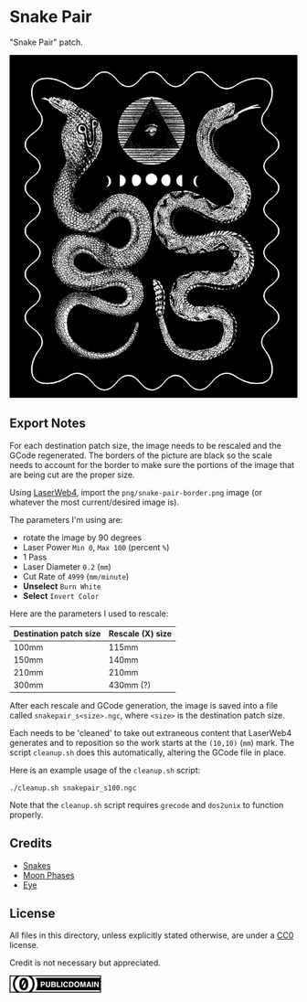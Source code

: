 Snake Pair
===

"Snake Pair" patch.

![snake pair image](png/snake-pair-border.png)

Export Notes
---

For each destination patch size, the image needs to be rescaled and the GCode regenerated.
The borders of the picture are black so the scale needs to account for the border to make
sure the portions of the image that are being cut are the proper size.

Using [LaserWeb4](https://github.com/LaserWeb/LaserWeb4), import the
`png/snake-pair-border.png` image (or whatever the most current/desired image is).

The parameters I'm using are:

* rotate the image by 90 degrees
* Laser Power `Min 0`, `Max 100` (percent `%`)
* 1 Pass
* Laser Diameter `0.2` (`mm`)
* Cut Rate of `4999` (`mm/minute`)
* **Unselect**  `Burn White`
* **Select** `Invert Color`

Here are the parameters I used to rescale:

| Destination patch size | Rescale (X) size |
|---|---|
| 100mm | 115mm |
| 150mm | 140mm |
| 210mm | 210mm |
| 300mm | 430mm (?) |

After each rescale and GCode generation, the image is saved into a file called
`snakepair_s<size>.ngc`, where `<size>` is the destination patch size.

Each needs to be 'cleaned' to take out extraneous content that LaserWeb4 generates
and to reposition so the work starts at the `(10,10)` (`mm`) mark.
The script `cleanup.sh` does this automatically, altering the GCode file in place.

Here is an example usage of the `cleanup.sh` script:

```
./cleanup.sh snakepair_s100.ngc
```

Note that the `cleanup.sh` script requires `grecode` and `dos2unix` to function properly.

Credits
---

* [Snakes](https://www.biodiversitylibrary.org/item/133381#page/72/mode/1up)
* [Moon Phases](https://commons.wikimedia.org/wiki/File:Moon_Phases.svg)
* [Eye](https://archive.org/details/regvlaemblematic01bene/page/n83)

License
---

All files in this directory, unless explicitly stated otherwise,
are under a [CC0](https://creativecommons.org/share-your-work/public-domain/cc0/) license.

Credit is not necessary but appreciated.

![cc0](/img/cc/thin/cc-zero.svg)

